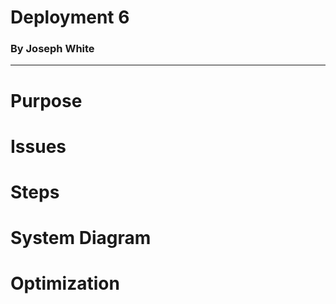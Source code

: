 # Deployment 6
### By Joseph White 

----------

# Purpose

# Issues 

# Steps 

# System Diagram 

# Optimization
